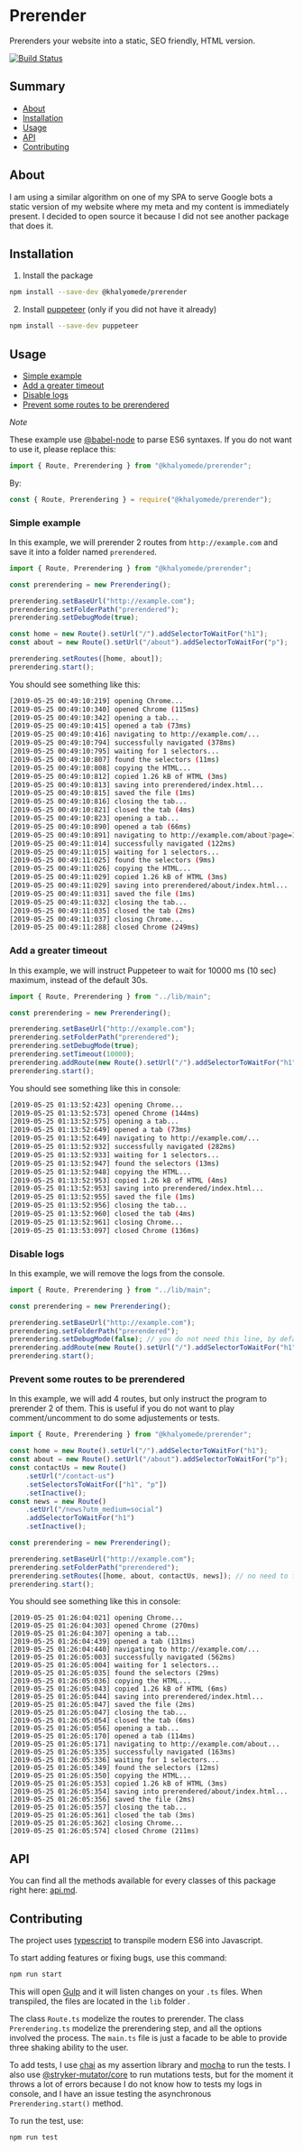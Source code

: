 # Prerender

Prerenders your website into a static, SEO friendly, HTML version.

[![Build Status](https://travis-ci.com/khalyomede/prerender.svg?branch=master)](https://travis-ci.com/khalyomede/prerender)

## Summary

- [About](#about)
- [Installation](#installation)
- [Usage](#usage)
- [API](#api)
- [Contributing](#contributing)

## About

I am using a similar algorithm on one of my SPA to serve Google bots a static version of my website where my meta and my content is immediately present. I decided to open source it because I did not see another package that does it.

## Installation

1. Install the package

```bash
npm install --save-dev @khalyomede/prerender
```

2. Install [puppeteer](https://www.npmjs.com/package/puppeteer) (only if you did not have it already)

```bash
npm install --save-dev puppeteer
```

## Usage

- [Simple example](#simple-example)
- [Add a greater timeout](#add-a-greater-timeout)
- [Disable logs](#disable-logs)
- [Prevent some routes to be prerendered](#prevent-some-routes-to-be-prerendered)

_Note_

These example use [@babel-node](https://babeljs.io/docs/en/babel-node) to parse ES6 syntaxes. If you do not want to use it, please replace this:

```javascript
import { Route, Prerendering } from "@khalyomede/prerender";
```

By:

```javascript
const { Route, Prerendering } = require("@khalyomede/prerender");
```

### Simple example

In this example, we will prerender 2 routes from `http://example.com` and save it into a folder named `prerendered`.

```javascript
import { Route, Prerendering } from "@khalyomede/prerender";

const prerendering = new Prerendering();

prerendering.setBaseUrl("http://example.com");
prerendering.setFolderPath("prerendered");
prerendering.setDebugMode(true);

const home = new Route().setUrl("/").addSelectorToWaitFor("h1");
const about = new Route().setUrl("/about").addSelectorToWaitFor("p");

prerendering.setRoutes([home, about]);
prerendering.start();
```

You should see something like this:

```bash
[2019-05-25 00:49:10:219] opening Chrome...
[2019-05-25 00:49:10:340] opened Chrome (115ms)
[2019-05-25 00:49:10:342] opening a tab...
[2019-05-25 00:49:10:415] opened a tab (73ms)
[2019-05-25 00:49:10:416] navigating to http://example.com/...
[2019-05-25 00:49:10:794] successfully navigated (378ms)
[2019-05-25 00:49:10:795] waiting for 1 selectors...
[2019-05-25 00:49:10:807] found the selectors (11ms)
[2019-05-25 00:49:10:808] copying the HTML...
[2019-05-25 00:49:10:812] copied 1.26 kB of HTML (3ms)
[2019-05-25 00:49:10:813] saving into prerendered/index.html...
[2019-05-25 00:49:10:815] saved the file (1ms)
[2019-05-25 00:49:10:816] closing the tab...
[2019-05-25 00:49:10:821] closed the tab (4ms)
[2019-05-25 00:49:10:823] opening a tab...
[2019-05-25 00:49:10:890] opened a tab (66ms)
[2019-05-25 00:49:10:891] navigating to http://example.com/about?page=1...
[2019-05-25 00:49:11:014] successfully navigated (122ms)
[2019-05-25 00:49:11:015] waiting for 1 selectors...
[2019-05-25 00:49:11:025] found the selectors (9ms)
[2019-05-25 00:49:11:026] copying the HTML...
[2019-05-25 00:49:11:029] copied 1.26 kB of HTML (3ms)
[2019-05-25 00:49:11:029] saving into prerendered/about/index.html...
[2019-05-25 00:49:11:031] saved the file (1ms)
[2019-05-25 00:49:11:032] closing the tab...
[2019-05-25 00:49:11:035] closed the tab (2ms)
[2019-05-25 00:49:11:037] closing Chrome...
[2019-05-25 00:49:11:288] closed Chrome (249ms)
```

### Add a greater timeout

In this example, we will instruct Puppeteer to wait for 10000 ms (10 sec) maximum, instead of the default 30s.

```javascript
import { Route, Prerendering } from "../lib/main";

const prerendering = new Prerendering();

prerendering.setBaseUrl("http://example.com");
prerendering.setFolderPath("prerendered");
prerendering.setDebugMode(true);
prerendering.setTimeout(10000);
prerendering.addRoute(new Route().setUrl("/").addSelectorToWaitFor("h1"));
prerendering.start();
```

You should see something like this in console:

```bash
[2019-05-25 01:13:52:423] opening Chrome...
[2019-05-25 01:13:52:573] opened Chrome (144ms)
[2019-05-25 01:13:52:575] opening a tab...
[2019-05-25 01:13:52:649] opened a tab (73ms)
[2019-05-25 01:13:52:649] navigating to http://example.com/...
[2019-05-25 01:13:52:932] successfully navigated (282ms)
[2019-05-25 01:13:52:933] waiting for 1 selectors...
[2019-05-25 01:13:52:947] found the selectors (13ms)
[2019-05-25 01:13:52:948] copying the HTML...
[2019-05-25 01:13:52:953] copied 1.26 kB of HTML (4ms)
[2019-05-25 01:13:52:953] saving into prerendered/index.html...
[2019-05-25 01:13:52:955] saved the file (1ms)
[2019-05-25 01:13:52:956] closing the tab...
[2019-05-25 01:13:52:960] closed the tab (4ms)
[2019-05-25 01:13:52:961] closing Chrome...
[2019-05-25 01:13:53:097] closed Chrome (136ms)
```

### Disable logs

In this example, we will remove the logs from the console.

```javascript
import { Route, Prerendering } from "../lib/main";

const prerendering = new Prerendering();

prerendering.setBaseUrl("http://example.com");
prerendering.setFolderPath("prerendered");
prerendering.setDebugMode(false); // you do not need this line, by default it is false.
prerendering.addRoute(new Route().setUrl("/").addSelectorToWaitFor("h1"));
prerendering.start();
```

### Prevent some routes to be prerendered

In this example, we will add 4 routes, but only instruct the program to prerender 2 of them. This is useful if you do not want to play comment/uncomment to do some adjustements or tests.

```javascript
import { Route, Prerendering } from "@khalyomede/prerender";

const home = new Route().setUrl("/").addSelectorToWaitFor("h1");
const about = new Route().setUrl("/about").addSelectorToWaitFor("p");
const contactUs = new Route()
	.setUrl("/contact-us")
	.setSelectorsToWaitFor(["h1", "p"])
	.setInactive();
const news = new Route()
	.setUrl("/news?utm_medium=social")
	.addSelectorToWaitFor("h1")
	.setInactive();

const prerendering = new Prerendering();

prerendering.setBaseUrl("http://example.com");
prerendering.setFolderPath("prerendered");
prerendering.setRoutes([home, about, contactUs, news]); // no need to filter them here, you did it per route.
prerendering.start();
```

You should see something like this in console:

```
[2019-05-25 01:26:04:021] opening Chrome...
[2019-05-25 01:26:04:303] opened Chrome (270ms)
[2019-05-25 01:26:04:307] opening a tab...
[2019-05-25 01:26:04:439] opened a tab (131ms)
[2019-05-25 01:26:04:440] navigating to http://example.com/...
[2019-05-25 01:26:05:003] successfully navigated (562ms)
[2019-05-25 01:26:05:004] waiting for 1 selectors...
[2019-05-25 01:26:05:035] found the selectors (29ms)
[2019-05-25 01:26:05:036] copying the HTML...
[2019-05-25 01:26:05:043] copied 1.26 kB of HTML (6ms)
[2019-05-25 01:26:05:044] saving into prerendered/index.html...
[2019-05-25 01:26:05:047] saved the file (2ms)
[2019-05-25 01:26:05:047] closing the tab...
[2019-05-25 01:26:05:054] closed the tab (6ms)
[2019-05-25 01:26:05:056] opening a tab...
[2019-05-25 01:26:05:170] opened a tab (114ms)
[2019-05-25 01:26:05:171] navigating to http://example.com/about...
[2019-05-25 01:26:05:335] successfully navigated (163ms)
[2019-05-25 01:26:05:336] waiting for 1 selectors...
[2019-05-25 01:26:05:349] found the selectors (12ms)
[2019-05-25 01:26:05:350] copying the HTML...
[2019-05-25 01:26:05:353] copied 1.26 kB of HTML (3ms)
[2019-05-25 01:26:05:354] saving into prerendered/about/index.html...
[2019-05-25 01:26:05:356] saved the file (2ms)
[2019-05-25 01:26:05:357] closing the tab...
[2019-05-25 01:26:05:361] closed the tab (3ms)
[2019-05-25 01:26:05:362] closing Chrome...
[2019-05-25 01:26:05:574] closed Chrome (211ms)
```

## API

You can find all the methods available for every classes of this package right here: [api.md](api.md).

## Contributing

The project uses [typescript](#https://www.npmjs.com/package/typescript) to transpile modern ES6 into Javascript.

To start adding features or fixing bugs, use this command:

```bash
npm run start
```

This will open [Gulp](https://www.npmjs.com/package/gulp) and it will listen changes on your `.ts` files. When transpiled, the files are located in the `lib` folder .

The class `Route.ts` modelize the routes to prerender. The class `Prerendering.ts` modelize the prerendering step, and all the options involved the process. The `main.ts` file is just a facade to be able to provide three shaking ability to the user.

To add tests, I use [chai](https://www.npmjs.com/package/chai) as my assertion library and [mocha](https://www.npmjs.com/package/mocha) to run the tests. I also use [@stryker-mutator/core](https://www.npmjs.com/package/@stryker-mutator/core) to run mutations tests, but for the moment it throws a lot of errors because I do not know how to tests my logs in console, and I have an issue testing the asynchronous `Prerendering.start()` method.

To run the test, use:

```bash
npm run test
```
